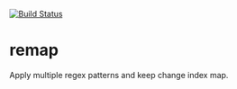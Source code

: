 [![Build Status](https://travis-ci.org/aleksas/re-map.svg?branch=master)](https://travis-ci.org/aleksas/re-map)

# remap
Apply multiple regex patterns and keep change index map.

